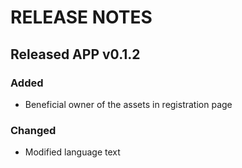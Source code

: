 # RELEASE NOTES

## Released APP v0.1.2

### Added

- Beneficial owner of the assets in registration page

### Changed

- Modified language text
